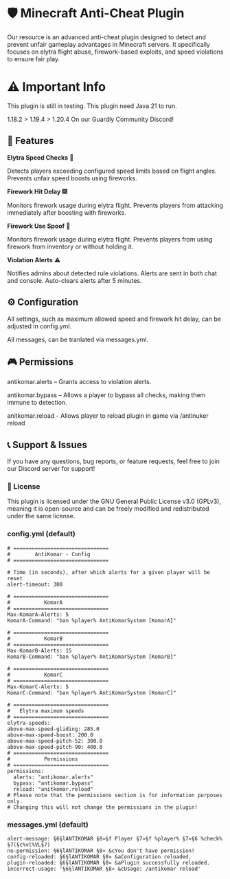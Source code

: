 # 🛡️ Minecraft Anti-Cheat Plugin
Our resource is an advanced anti-cheat plugin designed to detect and prevent unfair gameplay advantages in Minecraft servers. It specifically focuses on elytra flight abuse, firework-based exploits, and speed violations to ensure fair play.

# ⚠️ Important Info
This plugin is still in testing. This plugin need Java 21 to run. 

1.18.2 > 1.19.4 > 1.20.4 On our Guardly Community Discord!

## 🔧 **Features**
**Elytra Speed Checks** 🚀

Detects players exceeding configured speed limits based on flight angles.
Prevents unfair speed boosts using fireworks.

**Firework Hit Delay** 🎆

Monitors firework usage during elytra flight.
Prevents players from attacking immediately after boosting with fireworks.

**Firework Use Spoof** 🎒

Monitors firework usage during elytra flight.
Prevents players from using firework from inventory or without holding it.

**Violation Alerts** ⚠️

Notifies admins about detected rule violations.
Alerts are sent in both chat and console.
Auto-clears alerts after 5 minutes.

## ⚙️ **Configuration**
All settings, such as maximum allowed speed and firework hit delay, can be adjusted in config.yml.

All messages, can be tranlated via messages.yml.

## 🎮 **Permissions**
antikomar.alerts – Grants access to violation alerts.

antikomar.bypass – Allows a player to bypass all checks, making them immune to detection.

anitkomar.reload - Allows player to reload plugin in game via /antinuker reload

## 📞 Support & Issues
If you have any questions, bug reports, or feature requests, feel free to join our Discord server for support!

### 📜 License
This plugin is licensed under the GNU General Public License v3.0 (GPLv3), meaning it is open-source and can be freely modified and redistributed under the same license.

### config.yml (default)

```
# ===============================
#        AntiKomar - Config
# ===============================

# Time (in seconds), after which alerts for a given player will be reset
alert-timeout: 300

# ===============================
#           KomarA
# ===============================
Max-KomarA-Alerts: 5
KomarA-Command: "ban %player% AntiKomarSystem [KomarA]"

# ===============================
#           KomarB
# ===============================
Max-KomarB-Alerts: 15
KomarB-Command: "ban %player% AntiKomarSystem [KomarB]"

# ===============================
#           KomarC
# ===============================
Max-KomarC-Alerts: 5
KomarC-Command: "ban %player% AntiKomarSystem [KomarC]"

# ===============================
#   Elytra maximum speeds
# ===============================
elytra-speeds:
above-max-speed-gliding: 285.0
above-max-speed-boost: 200.0
above-max-speed-pitch-52: 300.0
above-max-speed-pitch-90: 400.0
# ===============================
#           Permissions
# ===============================
permissions:
  alerts: "antikomar.alerts"
  bypass: "antikomar.bypass"
  reload: "anitkomar.reload"
# Please note that the permissions section is for information purposes only.
# Changing this will not change the permissions in the plugin!
```

### messages.yml (default)

```
alert-message: §6§lANTIKOMAR §8»§f Player §7»§f %player% §7»§6 %check% §7(§c%vl%VL§7)
no-permission: §6§lANTIKOMAR §8» &cYou don't have permission!
config-reloaded: §6§lANTIKOMAR §8» &aConfiguration reloaded.
plugin-reloaded: §6§lANTIKOMAR §8» &aPlugin successfully reloaded.
incorrect-usage: '§6§lANTIKOMAR §8» &cUsage: /antikomar reload'

```
